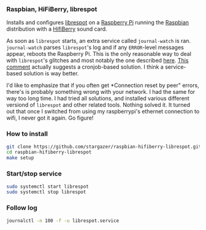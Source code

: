 ### Raspbian, HiFiBerry, librespot

Installs and configures [librespot](https://github.com/librespot-org/librespot) on a [Raspberry Pi](https://www.raspberrypi.org/) running the [Raspbian](https://raspbian.org/) distribution with a [HifiBerry](https://www.hifiberry.com/) sound card.

As soon as `librespot` starts, an extra service called `journal-watch` is ran.
`journal-watch` parses `librespot`'s log and if any `ERROR`-level messages
appear, reboots the Raspberry Pi.
This is the only reasonable way to deal with `librespot`'s glitches and most
notably the one described [here](https://github.com/librespot-org/librespot/issues/241).
[This comment](https://github.com/librespot-org/librespot/issues/134#issuecomment-441499150) actually suggests
a cronjob-based solution. I think a service-based solution is way better.

I'd like to emphasize that if you often get *Connection reset by peer" errors,
there's is probably something wrong with your network. I had the same for way
too long time. I had tried all solutions, and installed various different
versiond of `librespot` and other related tools. Nothing solved it. It turned out that once I
switched from using my raspberrypi's ethernet connection to wifi, I never
got it again. Go figure!

### How to install

```sh
git clone https://github.com/stargazer/raspbian-hifiberry-librespot.git
cd raspbian-hifiberry-librespot
make setup
```

### Start/stop service

```sh
sudo systemctl start librespot
sudo systemctl stop librespot
```

### Follow log

```sh
journalctl -n 100 -f -u librespot.service
```
